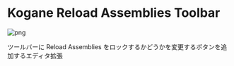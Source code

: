 # Kogane Reload Assemblies Toolbar

![png](https://user-images.githubusercontent.com/6134875/192090032-85cc3f58-6536-4695-b947-ebdcd62836fa.png)

ツールバーに Reload Assemblies をロックするかどうかを変更するボタンを追加するエディタ拡張
